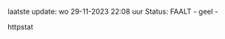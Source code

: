 laatste update: 
wo 29-11-2023 22:08   uur 
Status: FAALT - geel - 
<div class="service Y">httpstat</div>